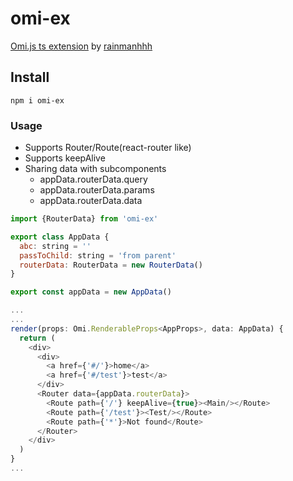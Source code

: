 # omi-ex

[Omi.js ts extension](https://github.com/rainmanhhh/omi-ex) by [rainmanhhh](https://github.com/rainmanhhh)

## Install

```
npm i omi-ex
```

### Usage

* Supports Router/Route(react-router like)
* Supports keepAlive
* Sharing data with subcomponents
  * appData.routerData.query
  * appData.routerData.params
  * appData.routerData.data

```js
import {RouterData} from 'omi-ex'

export class AppData {
  abc: string = ''
  passToChild: string = 'from parent'
  routerData: RouterData = new RouterData()
}

export const appData = new AppData()
```

```js
...
...
render(props: Omi.RenderableProps<AppProps>, data: AppData) {
  return (
    <div>
      <div>
        <a href={'#/'}>home</a>
        <a href={'#/test'}>test</a>
      </div>
      <Router data={appData.routerData}>
        <Route path={'/'} keepAlive={true}><Main/></Route>
        <Route path={'/test'}><Test/></Route>
        <Route path={'*'}>Not found</Route>
      </Router>
    </div>
  )
}
...
```